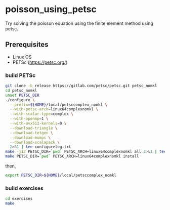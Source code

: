 # poisson_using_petsc

Try solving the poisson equation using the finite element method using petsc.

## Prerequisites
- Linux OS
- PETSc (https://petsc.org/) 

### build PETSc
```bash
git clone -b release https://gitlab.com/petsc/petsc.git petsc_nomkl
cd petsc_nomkl
unset PETSC_DIR
./configure \
  --prefix=${HOME}/local/petsccomplex_nomkl \
  --with-petsc-arch=linux64complexnomkl \
  --with-scalar-type=complex \
  --with-openmp=1 \
  --with-avx512-kernels=0 \
  --download-triangle \
  --download-tetgen \
  --download-mumps \
  --download-scalapack \
  2>&1 | tee configurelog.txt
make -j12 PETSC_DIR=`pwd` PETSC_ARCH=linux64complexnomkl all 2>&1 | tee makelog.txt
make PETSC_DIR=`pwd` PETSC_ARCH=linux64complexnomkl install
```
then,
```bash
export PETSC_DIR=${HOME}/local/petsccomplex_nomkl
```

### build exercises
```bash
cd exercises
make
```

